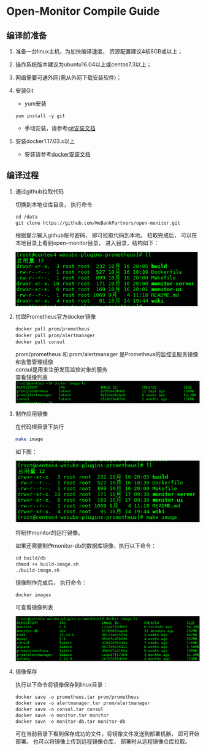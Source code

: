 # Open-Monitor Compile Guide

## 编译前准备
1. 准备一台linux主机，为加快编译速度， 资源配置建议4核8GB或以上；
2. 操作系统版本建议为ubuntu16.04以上或centos7.3以上；
3. 网络需要可通外网(需从外网下载安装软件)；
4. 安装Git
	- yum安装 
	```
 	yum install -y git
 	```
	- 手动安装，请参考[git安装文档](git_install_guide.md)

5. 安装docker1.17.03.x以上
	- 安装请参考[docker安装文档](docker_install_guide.md)


## 编译过程
1. 通过github拉取代码

	切换到本地仓库目录， 执行命令 
	
	```
	cd /data	
	git clone https://github.com/WeBankPartners/open-monitor.git
	```

	根据提示输入github账号密码， 即可拉取代码到本地。
	拉取完成后， 可以在本地目录上看到open-monitor目录， 进入目录，结构如下：

	![we_prometheus_dir](images/we_prometheus_dir.png)
	
2. 拉取Prometheus官方docker镜像
    ```bash
    docker pull prom/prometheus
    docker pull prom/alertmanager
    docker pull consul
    ```
    prom/prometheus 和 prom/alertmanager 是Prometheus的监控主服务镜像和告警管理镜像  
    consul是用来注册发现监控对象的服务  
    查看镜像列表  
    ![we_prometheus_image_01](images/we_prometheus_image_01.png)

3. 制作应用镜像
	
	在代码根目录下执行

    ```bash
    make image
	```
	
	如下图：

	![we_prometheus_make_image](images/we_prometheus_make_image.png)

	将制作monitor的运行镜像。

	如果还需要制作monitor-db的数据库镜像，执行以下命令：

	```
	cd build/db
	chmod +x build-image.sh
	./build-image.sh
	```

	镜像制作完成后， 执行命令：

	```
	docker images
	```
	
	可查看镜像列表
	
	![we_prometheus_image_02](images/we_prometheus_image_02.png)
	
4. 镜像保存
	
	执行以下命令将镜像保存到linux目录：
	
	```
	docker save -o prometheus.tar prom/prometheus
	docker save -o alertmanager.tar prom/alertmanager
	docker save -o consul.tar consul
	docker save -o monitor.tar monitor
	docker save -o monitor-db.tar monitor-db
	```

	可在当前目录下看到保存成功的文件，将镜像文件发送到部署机器， 即可开始部署。
	也可以将镜像上传到远程镜像仓库， 部署时从远程镜像仓库拉取。